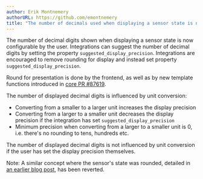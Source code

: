 ```yaml
---
author: Erik Montnemery
authorURL: https://github.com/emontnemery
title: "The number of decimals used when displaying a sensor state is now configurable"
---
```


The number of decimal digits shown when displaying a sensor state is now configurable by the user. Integrations can suggest the number of
decimal digits by setting the property `suggested_display_precision`. Integrations are encouraged to remove rounding for display and instead set property `suggested_display_precision`.

Round for presentation is done by the frontend, as well as by new template functions introduced in [core PR #87619](https://github.com/home-assistant/core/pull/87619).

The number of displayed decimal digits is influenced by unit conversion:
  - Converting from a smaller to a larger unit increases the display precision
  - Converting from a larger to a smaller unit decreases the display precision if the integration has set `suggested_display_precision`
  - Minimum precision when converting from a larger to a smaller unit is 0, i.e. there's no rounding to tens, hundreds etc.

The number of displayed decimal digits is not influenced by unit conversion if the user has set the display precision themselves.

Note:
A similar concept where the sensor's state was rounded, detailed in [an earlier blog post](https://www.home-assistant.io/blog/2023/01/25/sensor_rounding), has been reverted.
